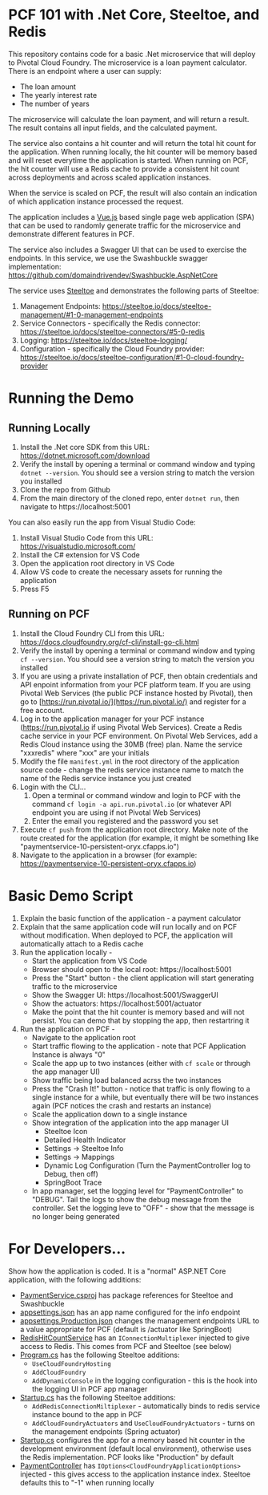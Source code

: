 # PCF 101 with .Net Core, Steeltoe, and Redis
This repository contains code for a basic .Net microservice that will deploy to Pivotal Cloud Foundry. The microservice is a loan payment calculator. There is an endpoint where a user can supply:

- The loan amount
- The yearly interest rate
- The number of years

The microservice will calculate the loan payment, and will return a result. The result contains all input fields, and the calculated payment.

The service also contains a hit counter and will return the total hit count for the application. When running locally, the hit counter will be memory based and will reset everytime the application is started. When running on PCF, the hit counter will use a Redis cache to provide a consistent hit count across deployments and across scaled application instances.

When the service is scaled on PCF, the result will also contain an indication of which application instance processed the request.

The application includes a [Vue.js](https://vuejs.org/) based single page web application (SPA) that can be used to randomly generate traffic for the microservice and demonstrate different features in PCF.

The service also includes a Swagger UI that can be used to exercise the endpoints. In this service, we use the Swashbuckle swagger implementation: https://github.com/domaindrivendev/Swashbuckle.AspNetCore

The service uses [Steeltoe](https://steeltoe.io/) and demonstrates the following parts of Steeltoe:

1. Management Endpoints: https://steeltoe.io/docs/steeltoe-management/#1-0-management-endpoints
1. Service Connectors - specifically the Redis connector: https://steeltoe.io/docs/steeltoe-connectors/#5-0-redis
1. Logging: https://steeltoe.io/docs/steeltoe-logging/
1. Configuration - specifically the Cloud Foundry provider: https://steeltoe.io/docs/steeltoe-configuration/#1-0-cloud-foundry-provider

# Running the Demo

## Running Locally

1. Install the .Net core SDK from this URL: https://dotnet.microsoft.com/download
1. Verify the install by opening a terminal or command window and typing `dotnet --version`. You should see a version string to match the version you installed
1. Clone the repo from Github
1. From the main directory of the cloned repo, enter `dotnet run`, then navigate to https://localhost:5001

You can also easily run the app from Visual Studio Code:

1. Install Visual Studio Code from this URL: https://visualstudio.microsoft.com/
1. Install the C# extension for VS Code
1. Open the application root directory in VS Code
1. Allow VS code to create the necessary assets for running the application
1. Press F5

## Running on PCF

1. Install the Cloud Foundry CLI from this URL: https://docs.cloudfoundry.org/cf-cli/install-go-cli.html
1. Verify the install by opening a terminal or command window and typing `cf --version`. You should see a version string to match the version you installed
1. If you are using a private installation of PCF, then obtain credentials and API enpoint information from your PCF platform team. If you are using Pivotal Web Services (the public PCF instance hosted by Pivotal), then go to [https://run.pivotal.io/](https://run.pivotal.io/) and register for a free account.
1. Log in to the application manager for your PCF instance (https://run.pivotal.io if using Pivotal Web Services). Create a Redis cache service in your PCF environment. On Pivotal Web Services, add a Redis Cloud instance using the 30MB (free) plan. Name the service "xxxredis" where "xxx" are your initials
1. Modify the file `manifest.yml` in the root directory of the application source code - change the redis service instance name to match the name of the Redis service instance you just created
1. Login with the CLI...
    1. Open a terminal or command window and login to PCF with the command `cf login -a api.run.pivotal.io` (or whatever API endpoint you are using if not Pivotal Web Services)
    1. Enter the email you registered and the password you set
1. Execute `cf push` from the application root directory. Make note of the route created for the application (for example, it might be something like "paymentservice-10-persistent-oryx.cfapps.io")
1. Navigate to the application in a browser (for example: https://paymentservice-10-persistent-oryx.cfapps.io)

# Basic Demo Script

1. Explain the basic function of the application - a payment calculator
1. Explain that the same application code will run locally and on PCF without modification. When deployed to PCF, the application will automatically attach to a Redis cache
1. Run the application locally -
    - Start the application from VS Code
    - Browser should open to the local root: https://localhost:5001
    - Press the "Start" button - the client application will start generating traffic to the microservice
    - Show the Swagger UI: https://localhost:5001/SwaggerUI
    - Show the actuators: https://localhost:5001/actuator
    - Make the point that the hit counter is memory based and will not persist. You can demo that by stopping the app, then restartring it
1. Run the application on PCF -
    - Navigate to the application root
    - Start traffic flowing to the application - note that PCF Application Instance is always "0"
    - Scale the app up to two instances (either with `cf scale` or through the app manager UI)
    - Show traffic being load balanced acrss the two instances
    - Press the "Crash It!" button - notice that traffic is only flowing to a single instance for a while, but eventually there will be two instances again (PCF notices the crash and restarts an instance)
    - Scale the application down to a single instance
    - Show integration of the application into the app manager UI
        - Steeltoe Icon
        - Detailed Health Indicator
        - Settings -> Steeltoe Info
        - Settings -> Mappings
        - Dynamic Log Configuration (Turn the PaymentController log to Debug, then off)
        - SpringBoot Trace
    - In app manager, set the logging level for "PaymentController" to "DEBUG". Tail the logs to show the debug message from the controller. Set the logging leve to "OFF" - show that the message is no longer being generated

# For Developers...
Show how the application is coded. It is a "normal" ASP.NET Core application, with the following additions:

- [PaymentService.csproj](PaymentService.csproj) has package references for Steeltoe and Swashbuckle
- [appsettings.json](appsettings.json) has an app name configured for the info endpoint
- [appsettings.Production.json](appsettings.Production.json) changes the management endpoints URL to a value appropriate for PCF (default is /actuator like SpringBoot)
- [RedisHitCountService](Services/RedisHitCountService.cs) has an `IConnectionMultiplexer` injected to give access to Redis. This comes from PCF and Steeltoe (see below)
- [Program.cs](Program.cs) has the following Steeltoe additions:
    - `UseCloudFoundryHosting`
    - `AddCloudFoundry`
    - `AddDynamicConsole` in the logging configuration - this is the hook into the logging UI in PCF app manager
- [Startup.cs](Startup.cs) has the following Steeltoe additions:
    - `AddRedisConnectionMiltiplexer` - automatically binds to redis service instance bound to the app in PCF
    - `AddCloudFoundryActuators` and `UseCloudFoundryActuators` - turns on the management endpoints (Spring actuator)
- [Startup.cs](Startup.cs) configures the app for a memory based hit counter in the development environment (default local environment), otherwise uses the Redis implementation. PCF looks like "Production" by default
- [PaymentController](Controllers/PaymentController.cs) has `IOptions<CloudFoundryApplicationOptions>` injected - this gives access to the application instance index. Steeltoe defaults this to "-1" when running locally
